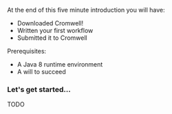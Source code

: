 At the end of this five minute introduction you will have:

- Downloaded Cromwell!
- Written your first workflow
- Submitted it to Cromwell

Prerequisites:

- A Java 8 runtime environment
- A will to succeed

### Let's get started...

TODO
